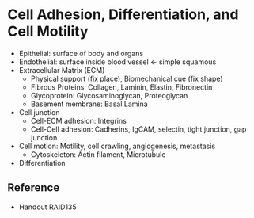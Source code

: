 # Cell Adhesion, Differentiation, and Cell Motility

* Epithelial: surface of body and organs
* Endothelial: surface inside blood vessel ← simple squamous
* Extracellular Matrix (ECM)
  * Physical support (fix place), Biomechanical cue (fix shape)
  * Fibrous Proteins: Collagen, Laminin, Elastin, Fibronectin
  * Glycoprotein: Glycosaminoglycan, Proteoglycan
  * Basement membrane: Basal Lamina
* Cell junction
  * Cell-ECM adhesion: Integrins
  * Cell-Cell adhesion: Cadherins, IgCAM, selectin, tight junction, gap junction
* Cell motion: Motility, cell crawling, angiogenesis, metastasis
  * Cytoskeleton: Actin filament, Microtubule
* Differentiation

## Reference

* Handout RAID135
